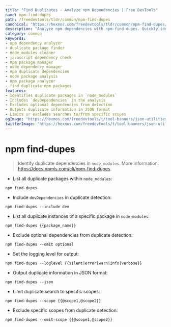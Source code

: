```yaml
---
title: "Find Duplicates - Analyze npm Dependencies | Free DevTools"
name: npm-find-dupes
path: /freedevtools/tldr/common/npm-find-dupes
canonical: "https://hexmos.com/freedevtools/tldr/common/npm-find-dupes/"
description: "Analyze npm dependencies with npm-find-dupes. Quickly identify duplicate packages in your node_modules folder and optimize your project. Free online tool, no registration required."
category: common
keywords:
- npm dependency analyzer
- duplicate package finder
- node_modules cleaner
- javascript dependency check
- npm package manager
- node dependency manager
- npm duplicate dependencies
- node package analysis
- npm package analyzer
- find duplicate npm packages
features:
- Identifies duplicate packages in `node_modules`
- Includes `devDependencies` in the analysis
- Excludes optional dependencies from detection
- Outputs duplicate information in JSON format
- Limits or excludes searches to/from specific scopes
ogImage: "https://hexmos.com/freedevtools/t/tool-banners/json-utilities-banner.png"
twitterImage: "https://hexmos.com/freedevtools/t/tool-banners/json-utilities-banner.png"
---
```


# npm find-dupes

> Identify duplicate dependencies in `node_modules`.
> More information: <https://docs.npmjs.com/cli/npm-find-dupes>.

- List all duplicate packages within `node_modules`:

`npm find-dupes`

- Include `devDependencies` in duplicate detection:

`npm find-dupes --include dev`

- List all duplicate instances of a specific package in `node-modules`:

`npm find-dupes {{package_name}}`

- Exclude optional dependencies from duplicate detection:

`npm find-dupes --omit optional`

- Set the logging level for output:

`npm find-dupes --loglevel {{silent|error|warn|info|verbose}}`

- Output duplicate information in JSON format:

`npm find-dupes --json`

- Limit duplicate search to specific scopes:

`npm find-dupes --scope {{@scope1,@scope2}}`

- Exclude specific scopes from duplicate detection:

`npm find-dupes --omit-scope {{@scope1,@scope2}}`
